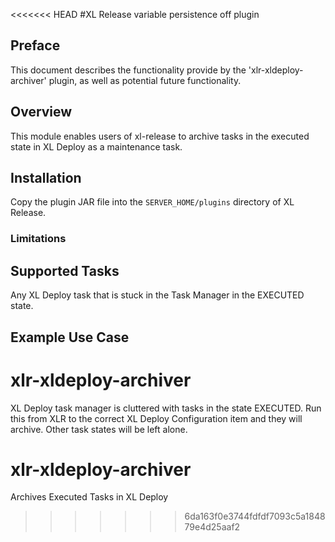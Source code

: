 <<<<<<< HEAD
#XL Release variable persistence off plugin

## Preface
This document describes the functionality provide by the 'xlr-xldeploy-archiver' plugin, as well as potential future functionality.

## Overview
This module enables users of xl-release to archive tasks in the executed state in XL Deploy as a maintenance task.

## Installation

Copy the plugin JAR file into the `SERVER_HOME/plugins` directory of XL Release.

### Limitations

## Supported Tasks
Any XL Deploy task that is stuck in the Task Manager in the EXECUTED state.

## Example Use Case
# xlr-xldeploy-archiver

XL Deploy task manager is cluttered with tasks in the state EXECUTED.  Run this from XLR to the correct XL Deploy Configuration item and they will archive. Other task states will be left alone.

# xlr-xldeploy-archiver
Archives Executed Tasks in XL Deploy
>>>>>>> 6da163f0e3744fdfdf7093c5a184879e4d25aaf2
